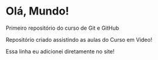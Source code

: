 # Olá, Mundo!
Primeiro repositório do curso de Git e GitHub

Repositório criado assistindo as aulas do Curso em Video!

Essa linha eu adicionei diretamente no site! 
